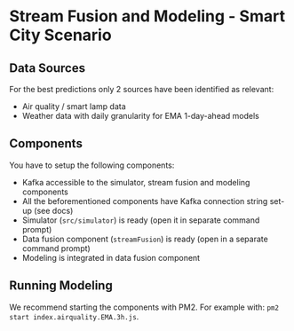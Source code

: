 # Stream Fusion and Modeling - Smart City Scenario

## Data Sources

For the best predictions only 2 sources have been identified as relevant:

* Air quality / smart lamp data
* Weather data with daily granularity for EMA 1-day-ahead models

## Components

You have to setup the following components:

* Kafka accessible to the simulator, stream fusion and modeling components
* All the beforementioned components have Kafka connection string set-up (see docs)
* Simulator (```src/simulator```) is ready (open it in separate command prompt)
* Data fusion component (```streamFusion```) is ready (open in a separate command prompt)
* Modeling is integrated in data fusion component

## Running Modeling

We recommend starting the components with PM2. For example with: `pm2 start index.airquality.EMA.3h.js`.
